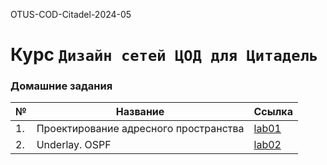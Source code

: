OTUS-COD-Citadel-2024-05
# Курс `Дизайн сетей ЦОД для Цитадель`

### Домашние задания
№| Название | Ссылка
---| --- | ---
1.| Проектирование адресного пространства | [lab01](https://github.com/ghlitoxa/OTUS-COD-Citadel-2024-05/tree/main/labs/lab01)
2.| Underlay. OSPF | [lab02](https://github.com/ghlitoxa/OTUS-COD-Citadel-2024-05/tree/main/labs/lab02)
